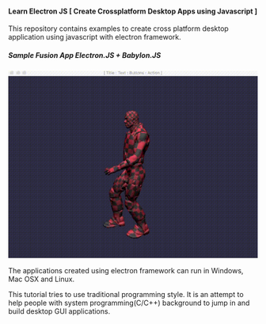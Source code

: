 #### Learn Electron JS [ Create Crossplatform Desktop Apps using Javascript ]

This repository contains examples to create cross platform desktop application
using javascript with electron framework.

##### Sample Fusion App Electron.JS + Babylon.JS

![alt text](animation.gif)


The applications created using electron framework can run in Windows, Mac OSX and Linux.

This tutorial tries to use traditional programming style. It is an attempt to help people with system programming(C/C++) background to jump in and build desktop GUI applications.


